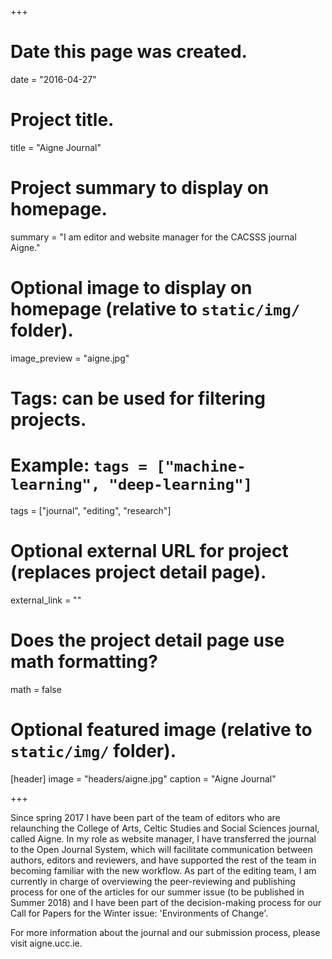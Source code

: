 +++
# Date this page was created.
date = "2016-04-27"

# Project title.
title = "Aigne Journal"

# Project summary to display on homepage.
summary = "I am editor and website manager for the CACSSS journal Aigne."

# Optional image to display on homepage (relative to `static/img/` folder).
image_preview = "aigne.jpg"

# Tags: can be used for filtering projects.
# Example: `tags = ["machine-learning", "deep-learning"]`
tags = ["journal", "editing", "research"]

# Optional external URL for project (replaces project detail page).
external_link = ""

# Does the project detail page use math formatting?
math = false

# Optional featured image (relative to `static/img/` folder).
[header]
image = "headers/aigne.jpg"
caption = "Aigne Journal"

+++

Since spring 2017 I have been part of the team of editors who are relaunching the College of Arts, Celtic Studies and Social Sciences journal, called Aigne. In my role as website manager, I have transferred the journal to the Open Journal System, which will facilitate communication between authors, editors and reviewers, and have supported the rest of the team in becoming familiar with the new workflow. As part of the editing team, I am currently in charge of overviewing the peer-reviewing and publishing process for one of the articles for our summer issue (to be published in Summer 2018) and I have been part of the decision-making process for our Call for Papers for the Winter issue: 'Environments of Change'.

For more information about the journal and our submission process, please visit aigne.ucc.ie.
